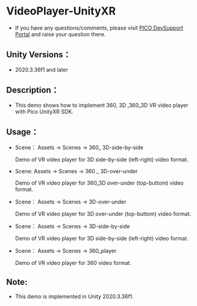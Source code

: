 # VideoPlayer-UnityXR

- If you have any questions/comments, please visit [PICO DevSupport Portal](https://picodevsupport.freshdesk.com/support/home) and raise your question there.

## Unity Versions：

   - 2020.3.36f1 and later

## Description：

   - This demo shows how to implement 360, 3D ,360_3D VR video player with Pico UnityXR SDK.

## Usage：
   - Scene： Assets -> Scenes -> 360_ 3D-side-by-side

      Demo of VR video player for 3D side-by-side (left-right) video format.

   - Scene: Assets -> Scenes -> 360 _ 3D-over-under

      Demo of VR video player for 360_3D over-under (top-buttom) video format.

   - Scene： Assets -> Scenes -> 3D-over-under 

      Demo of VR video player for 3D over-under (top-buttom) video format.
 
   - Scene： Assets -> Scenes -> 3D-side-by-side

      Demo of VR video player for 3D side-by-side (left-right) video format.
 
   - Scene： Assets -> Scenes -> 360_player 

     Demo of VR video player for 360 video format.
## Note:
- This demo is implemented in Unity 2020.3.36f1.


